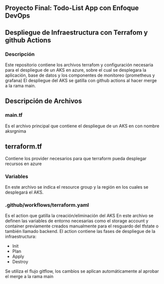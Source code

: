 ## Proyecto Final: Todo-List App con Enfoque DevOps

## Despliegue de Infraestructura con Terrafom y github Actions
### Descripción
Este repositorio contiene los archivos terrafom y configuración necesaria para el despliegue de un AKS en azure, sobre el cual se desplegara la aplicación, base de datos y los componentes de monitoreo (prometheus y grafana)
El despliegue del AKS se gatilla con github actions al hacer merge a la rama main.
## Descripción de Archivos
### main.tf
Es el archivo principal que contiene el despliegue de un AKS en con nombre aksrgnima
## terraform.tf
Contiene los provider necesarios para que terraform pueda desplegar recursos en azure
### Variables
En este archivo se indica el resource group y la región en los cuales se desplegará el AKS.
### .github/workflows/terraform.yaml
Es el action que gatilla la creación/eliminación del AKS
En este archivo se definen las variables de entorno necesarias como el storage account y container previamente creados manualmente para el resguardo del tfstate o también llamado backend.
El action contiene las fases de despliegue de la infraestructura:
- Init
- Plan
- Apply
- Destroy

Se utiliza el flujo gitflow, los cambios se aplican automáticamente al aprobar el merge a la rama main